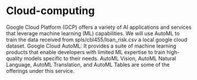 # Cloud-computing
Google Cloud Platform (GCP) offers a variety of AI applications and services that leverage machine learning (ML) capabilities.
We will use AutoML to train the data received from spls/cbl455/loan_risk.csv a local google cloud dataset.
Google Cloud AutoML: It provides a suite of machine learning products that enable developers with limited ML expertise to train high-quality models specific to their needs. AutoML Vision, AutoML Natural Language, AutoML Translation, and AutoML Tables are some of the offerings under this service.